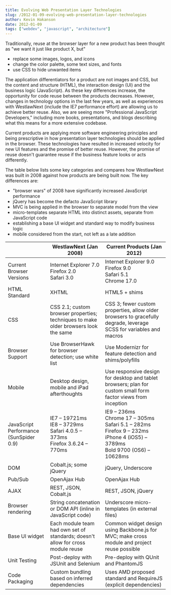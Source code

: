 ```yaml
---
title: Evolving Web Presentation Layer Technologies
slug: /2012-01-09-evolving-web-presentation-layer-technologies
author: Kevin Hakanson
date: 2012-01-09
tags: ["webdev", "javascript", "architecture"]
---
```

Traditionally, reuse at the browser layer for a new product has been thought as "we want it just like product X, but"

- replace some images, logos, and icons
- change the color palette, some text sizes, and fonts
- use CSS to hide unwanted items

The application differentiators for a product are not images and CSS, but the content and structure (HTML), the interaction design (UI) and the business logic (JavaScript).  As these key differences increase, the opportunity for code reuse between the products decreases.  However, changes in technology options in the last few years, as well as experiences with WestlawNext (include the IE7 performance effort) are allowing us to achieve better reuse.  Also, we are seeing more "Professional JavaScript Developers," including more books, presentations, and blogs describing what this means for a more extensive codebase.

Current products are applying more software engineering principles and being prescriptive in how presentation layer technologies should be applied in the browser.   These technologies have resulted in increased velocity for new UI features and the promise of better reuse.  However, the promise of reuse doesn't guarantee reuse if the business feature looks or acts differently.

The table below lists some key categories and compares how WestlawNext was built in 2008 against how products are being built now.  The key differences are:

- "browser wars" of 2008 have significantly increased JavaScript performance
- jQuery has become the defacto JavaScript library
- MVC is being applied in the browser to separate model from the view
- micro-templates separate HTML into distinct assets, separate from JavaScript code
- establishing a base UI widget and standard way to modify business logic
- mobile considered from the start, not left as a late addition

|   | **WestlawNext (Jan 2008)** | **Current Products (Jan 2012)** |
| --- | --- | --- |
| Current Browser Versions | Internet Explorer 7.0<br>Firefox 2.0<br>Safari 3.0 | Internet Explorer 9.0<br>Firefox 9.0<br>Safari 5.1<br>Chrome 17.0 |
| HTML Standard | XHTML | HTML5 + shims |
| CSS | CSS 2.1; custom browser properties; techniques to make older browsers look the same | CSS 3; fewer custom properties, allow older browsers to gracefully degrade, leverage SCSS for variables and macros |
| Browser Support | Use BrowserHawk for browser detection; use white list | Use Modernizr for feature detection and shims/polyfills |
| Mobile | Desktop design, mobile and iPad afterthoughts | Use responsive design for desktop and tablet browsers; plan for custom small form factor views from inception |
| JavaScript Performance (SunSpider 0.9) | IE7 – 19721ms<br>IE8 – 3729ms<br>Safari 4.0.5 – 373ms<br>Firefox 3.6.24 – 770ms | IE9  – 236ms<br>Chrome 17 – 305ms<br>Safari 5.1 – 282ms<br>Firefox 9 – 232ms<br>iPhone 4 (iOS5) – 3789ms<br>Bold 9700 (OS6) – 10628ms |
| DOM | Cobalt.js; some jQuery | jQuery, Underscore |
| Pub/Sub | OpenAjax Hub | OpenAjax Hub |
| AJAX | REST, JSON, Cobalt.js | REST, JSON, jQuery |
| Browser rendering | String concatenation or DOM API (inline in JavaScript code) | Underscore micro-templates (in external files) |
| Base UI widget | Each module team had own set of standards; doesn&#39;t allow for cross module reuse | Common widget design using Backbone.js for MVC; make cross module and project reuse possible |
| Unit Testing | Post-deploy with JSUnit and Selenium | Pre-deploy with QUnit and PhantomJS |
| Code Packaging | Custom bundling based on inferred dependencies | Uses AMD proposed standard and RequireJS (explicit dependencies) |
